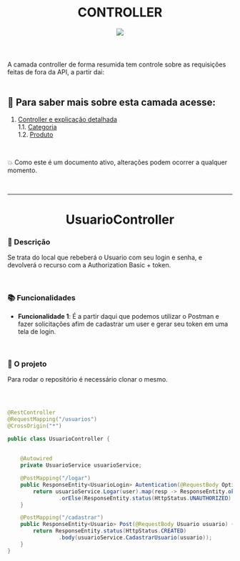 <div style="display: inline_block">
    <h1 align="CENTER"> CONTROLLER </h1>
 

   <p align="center">
       <a href="https://github.com/RenToGen">
        <img src="https://img.shields.io/github/last-commit/r4skaren/Blog-Pessoal?color=black%20&label=Ultimo%20commit&logo=github&style=flat-square"/>
        </a>
<h1></h1>
  

<br>
A camada controller de forma resumida tem controle sobre as requisições feitas de fora da API, a partir dai:
<br>
<br>

<a name="summary"></a>

## 📖 Para saber mais sobre esta camada acesse:

1. [Controller e explicação detalhada](https://github.com/RenToGen/Back-End/tree/main/spring/src/main/java/com/generation/rento/controller)<br>
    1.1. [Categoria](https://github.com/RenToGen/Back-End/tree/main/spring/src/main/java/com/generation/rento/controller#rocket-apresentando-o-c%C3%B3digo--categoriacontroller)<br>
    1.2. [Produto](https://github.com/RenToGen/Back-End/tree/main/spring/src/main/java/com/generation/rento/controller#rocket-c%C3%B3digo--produtocontroller)
  
<br>
  
 💥 Como este é um documento ativo, alterações podem ocorrer a qualquer momento.
 
<br>
  
<hr size="3">
  
<h1 align="CENTER"> UsuarioController </h1>
  
### :memo: Descrição
Se trata do local que rebeberá o Usuario com seu login e senha, e devolverá o recurso com a Authorization Basic + token.

  <br>
  
### :books: Funcionalidades
* <b>Funcionalidade 1</b>: É a partir daqui que podemos utilizar o Postman e fazer solicitações afim de cadastrar um user e gerar seu token em uma tela de login. 

  <br>
  
### :rocket: O projeto
Para rodar o repositório é necessário clonar o mesmo.
  
  <br>
  
~~~Java

@RestController
@RequestMapping("/usuarios")
@CrossOrigin("*")

public class UsuarioController {
	
	
	@Autowired
	private UsuarioService usuarioService;

	@PostMapping("/logar")
	public ResponseEntity<UsuarioLogin> Autentication(@RequestBody Optional<UsuarioLogin> user) {
		return usuarioService.Logar(user).map(resp -> ResponseEntity.ok(resp))
				.orElse(ResponseEntity.status(HttpStatus.UNAUTHORIZED).build());
	}

	@PostMapping("/cadastrar")
	public ResponseEntity<Usuario> Post(@RequestBody Usuario usuario) {
		return ResponseEntity.status(HttpStatus.CREATED)
				.body(usuarioService.CadastrarUsuario(usuario));
	}
}
  
~~~

  <br>
 
